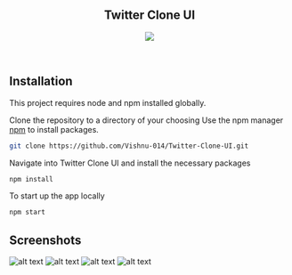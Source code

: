 <br>
<div align="center">
  <h2 align="center">Twitter Clone UI</h2>
</div>

<p align="center">
  <a href="https://reactnative.dev">
    <img src="https://img.shields.io/badge/JavaScript-323330?style=for-the-badge&logo=javascript&logoColor=F7DF1E">
  </a>
</p>
<br>

## Installation

This project requires node and npm installed globally.

Clone the repository to a directory of your choosing
Use the npm manager [npm](https://nodejs.org/en) to install packages.

```bash
git clone https://github.com/Vishnu-014/Twitter-Clone-UI.git
```

Navigate into Twitter Clone UI and install the necessary packages

```bash
npm install
```

To start up the app locally

```bash
npm start
```

## Screenshots


![alt text](https://github.com/Vishnu-014/Twitter-Clone-UI/blob/main/screenshots/IMG_5421.PNG)
![alt text](https://github.com/Vishnu-014/Twitter-Clone-UI/blob/main/screenshots/IMG_5422.PNG)
![alt text](https://github.com/Vishnu-014/Twitter-Clone-UI/blob/main/screenshots/IMG_5423.PNG)
![alt text](https://github.com/Vishnu-014/Twitter-Clone-UI/blob/main/screenshots/IMG_5424.PNG)
